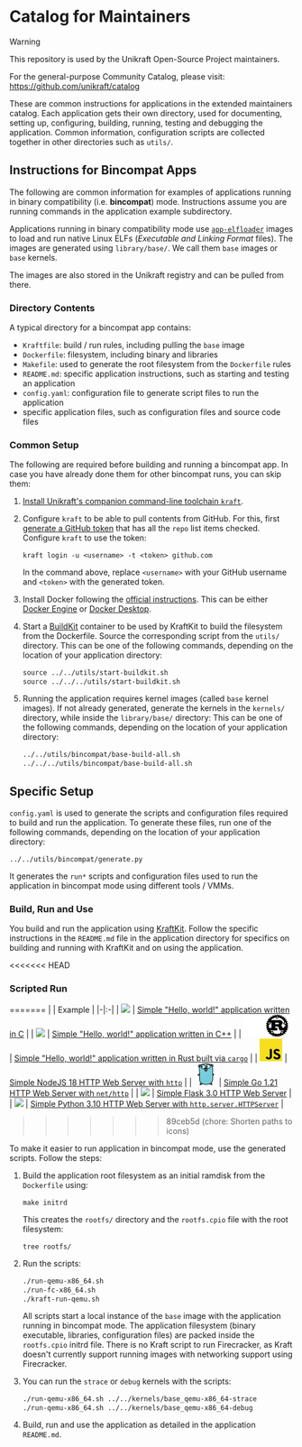 # Catalog for Maintainers

> [!WARNING]
> This repository is used by the Unikraft Open-Source Project maintainers.
>
> For the general-purpose Community Catalog, please visit:
> https://github.com/unikraft/catalog

These are common instructions for applications in the extended maintainers catalog.
Each application gets their own directory, used for documenting, setting up, configuring, building, running, testing and debugging the application.
Common information, configuration scripts are collected together in other directories such as `utils/`.

## Instructions for Bincompat Apps

The following are common information for examples of applications running in binary compatibility (i.e. **bincompat**) mode.
Instructions assume you are running commands in the application example subdirectory.

Applications running in binary compatibility mode use [`app-elfloader`](https://github.com/unikraft/app-elfloader) images to load and run native Linux ELFs (*Executable and Linking Format* files).
The images are generated using `library/base/`.
We call them `base` images or `base` kernels.

The images are also stored in the Unikraft registry and can be pulled from there.

### Directory Contents

A typical directory for a bincompat app contains:

* `Kraftfile`: build / run rules, including pulling the `base` image
* `Dockerfile`: filesystem, including binary and libraries
* `Makefile`: used to generate the root filesystem from the `Dockerfile` rules
* `README.md`: specific application instructions, such as starting and testing an application
* `config.yaml`: configuration file to generate script files to run the application
* specific application files, such as configuration files and source code files

### Common Setup

The following are required before building and running a bincompat app.
In case you have already done them for other bincompat runs, you can skip them:

1. [Install Unikraft's companion command-line toolchain `kraft`](https://unikraft.org/docs/cli).

1. Configure `kraft` to be able to pull contents from GitHub.
   For this, first [generate a GitHub token](https://github.com/settings/tokens/new) that has all the `repo` list items checked.
   Configure `kraft` to use the token:

   ```console
   kraft login -u <username> -t <token> github.com
   ```

   In the command above, replace `<username>` with your GitHub username and `<token>` with the generated token.

1. Install Docker following the [official instructions](https://docs.docker.com/engine/install/).
   This can be either [Docker Engine](https://docs.docker.com/engine/) or [Docker Desktop](https://docs.docker.com/desktop/).

1. Start a [BuildKit](https://docs.docker.com/build/buildkit/) container to be used by KraftKit to build the filesystem from the Dockerfile.
   Source the corresponding script from the `utils/` directory.
   This can be one of the following commands, depending on the location of your application directory:

   ```console
   source ../../utils/start-buildkit.sh
   source ../../../utils/start-buildkit.sh
   ```

1. Running the application requires kernel images (called `base` kernel images).
   If not already generated, generate the kernels in the `kernels/` directory, while inside the `library/base/` directory:
   This can be one of the following commands, depending on the location of your application directory:

   ```console
   ../../utils/bincompat/base-build-all.sh
   ../../../utils/bincompat/base-build-all.sh
   ```

## Specific Setup

`config.yaml` is used to generate the scripts and configuration files required to build and run the application.
To generate these files, run one of the following commands, depending on the location of your application directory:

```console
../../utils/bincompat/generate.py
```

It generates the `run*` scripts and configuration files used to run the application in bincompat mode using different tools / VMMs.

### Build, Run and Use

You build and run the application using [KraftKit](https://github.com/unikraft/kraftkit).
Follow the specific instructions in the `README.md` file in the application directory for specifics on building and running with KraftKit and on using the application.

<<<<<<< HEAD
### Scripted Run
=======
| | Example |
|-|:-|
| ![](./icons/c.svg) | [Simple "Hello, world!" application written in C](https://github.com/unikraft/catalog/tree/main/examples/helloworld-c) |
| ![](./icons/cpp.svg) | [Simple "Hello, world!" application written in C++](https://github.com/unikraft/catalog/tree/main/examples/helloworld-cpp) |
| ![](./icons/rust-white.svg#gh-dark-mode-only)![](./icons/rust-black.svg#gh-light-mode-only) | [Simple "Hello, world!" application written in Rust built via `cargo`](https://github.com/unikraft/catalog/tree/main/examples/helloworld-rs) |
| ![](./icons/js.svg) | [Simple NodeJS 18 HTTP Web Server with `http`](https://github.com/unikraft/catalog/tree/main/examples/http-node18) |
| ![](./icons/go.svg) | [Simple Go 1.21 HTTP Web Server with `net/http`](https://github.com/unikraft/catalog/tree/main/examples/http-go1.21) |
| ![](./icons/python3.svg) | [Simple Flask 3.0 HTTP Web Server](https://github.com/unikraft/catalog/tree/main/examples/http-python3.10-flask3.0) |
| ![](./icons/python3.svg) | [Simple Python 3.10 HTTP Web Server with `http.server.HTTPServer`](https://github.com/unikraft/catalog/tree/main/examples/http-python3.10) |
>>>>>>> 89ceb5d (chore: Shorten paths to icons)

To make it easier to run application in bincompat mode, use the generated scripts.
Follow the steps:

1. Build the application root filesystem as an initial ramdisk from the `Dockerfile` using:

   ```console
   make initrd
   ```

   This creates the `rootfs/` directory and the `rootfs.cpio` file with the root filesystem:

   ```console
   tree rootfs/
   ```

1. Run the scripts:

   ```console
   ./run-qemu-x86_64.sh
   ./run-fc-x86_64.sh
   ./kraft-run-qemu.sh
   ```

   All scripts start a local instance of the `base` image with the application running in bincompat mode.
   The application filesystem (binary executable, libraries, configuration files) are packed inside the `rootfs.cpio` initrd file.
   There is no Kraft script to run Firecracker, as Kraft doesn't currently support running images with networking support using Firecracker.

1. You can run the `strace` or `debug` kernels with the scripts:

   ```console
   ./run-qemu-x86_64.sh ../../kernels/base_qemu-x86_64-strace
   ./run-qemu-x86_64.sh ../../kernels/base_qemu-x86_64-debug
   ```

1. Build, run and use the application as detailed in the application `README.md`.
